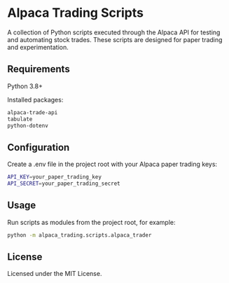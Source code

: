 # Alpaca Trading Scripts

A collection of Python scripts executed through the Alpaca API for testing and automating stock trades.
These scripts are designed for paper trading and experimentation.

## Requirements
Python 3.8+

Installed packages:
```bash
alpaca-trade-api
tabulate
python-dotenv
```
## Configuration
Create a .env file in the project root with your Alpaca paper trading keys:
```bash
API_KEY=your_paper_trading_key
API_SECRET=your_paper_trading_secret
```
## Usage
Run scripts as modules from the project root, for example:
```bash
python -m alpaca_trading.scripts.alpaca_trader
```
## License
Licensed under the MIT License.
